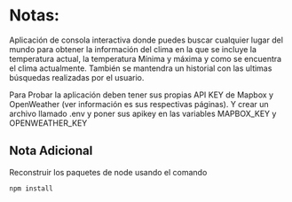 # Notas:

Aplicación de consola interactiva donde puedes buscar cualquier lugar del mundo para obtener la información del clima en la que se incluye la temperatura actual, la temperatura Mínima y máxima y como se encuentra el clima actualmente. También se mantendra un historial con las ultimas búsquedas realizadas por el usuario.

Para Probar la aplicación deben tener sus propias API KEY de Mapbox y OpenWeather (ver información es sus respectivas páginas). Y crear un archivo llamado .env y poner sus apikey en las variables MAPBOX_KEY y OPENWEATHER_KEY

## Nota Adicional

Reconstruir los paquetes de node usando el comando

```
npm install
```